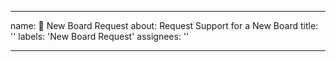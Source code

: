 <!--
SPDX-FileCopyrightText: 2023 Melissa LeBlanc-Williams for Adafruit Industries
SPDX-License-Identifier: MIT
-->
---
name: 🚀 New Board Request
about: Request Support for a New Board
title: ''
labels: 'New Board Request'
assignees: ''

---

<!-- We keep growing Blinka 🚀 and would love ❤ to
 see what new boards you would like supported... 🙂 -->

